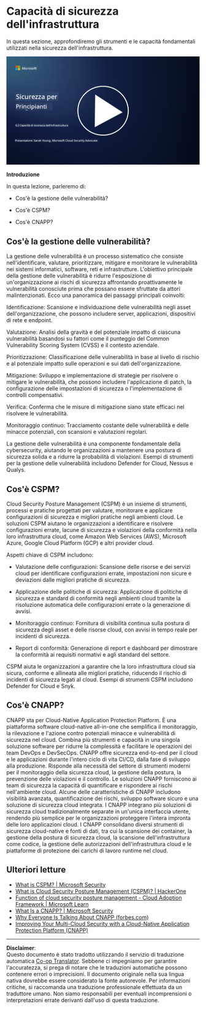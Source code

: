<!--
CO_OP_TRANSLATOR_METADATA:
{
  "original_hash": "7d79ba0e7668b3bdae1fba7aa047f6c0",
  "translation_date": "2025-09-03T20:55:34+00:00",
  "source_file": "6.2 Infrastructure security capabilities.md",
  "language_code": "it"
}
-->
# Capacità di sicurezza dell'infrastruttura

In questa sezione, approfondiremo gli strumenti e le capacità fondamentali utilizzati nella sicurezza dell'infrastruttura.

[![Guarda il video](../../translated_images/6-2_placeholder.f7538e1d434bd1ef305625337af1f71c49c86582d6f2d5dbc0d349cae2086e01.it.png)](https://learn-video.azurefd.net/vod/player?id=cc87bbae-0fea-4899-9f09-868724719b96)

**Introduzione**

In questa lezione, parleremo di:

- Cos'è la gestione delle vulnerabilità?

- Cos'è CSPM?

- Cos'è CNAPP?

## Cos'è la gestione delle vulnerabilità?

La gestione delle vulnerabilità è un processo sistematico che consiste nell'identificare, valutare, prioritizzare, mitigare e monitorare le vulnerabilità nei sistemi informatici, software, reti e infrastrutture. L'obiettivo principale della gestione delle vulnerabilità è ridurre l'esposizione di un'organizzazione ai rischi di sicurezza affrontando proattivamente le vulnerabilità conosciute prima che possano essere sfruttate da attori malintenzionati. Ecco una panoramica dei passaggi principali coinvolti:

Identificazione: Scansione e individuazione delle vulnerabilità negli asset dell'organizzazione, che possono includere server, applicazioni, dispositivi di rete e endpoint.

Valutazione: Analisi della gravità e del potenziale impatto di ciascuna vulnerabilità basandosi su fattori come il punteggio del Common Vulnerability Scoring System (CVSS) e il contesto aziendale.

Prioritizzazione: Classificazione delle vulnerabilità in base al livello di rischio e al potenziale impatto sulle operazioni e sui dati dell'organizzazione.

Mitigazione: Sviluppo e implementazione di strategie per risolvere o mitigare le vulnerabilità, che possono includere l'applicazione di patch, la configurazione delle impostazioni di sicurezza o l'implementazione di controlli compensativi.

Verifica: Conferma che le misure di mitigazione siano state efficaci nel risolvere le vulnerabilità.

Monitoraggio continuo: Tracciamento costante delle vulnerabilità e delle minacce potenziali, con scansioni e valutazioni regolari.

La gestione delle vulnerabilità è una componente fondamentale della cybersecurity, aiutando le organizzazioni a mantenere una postura di sicurezza solida e a ridurre la probabilità di violazioni. Esempi di strumenti per la gestione delle vulnerabilità includono Defender for Cloud, Nessus e Qualys.

## Cos'è CSPM?

Cloud Security Posture Management (CSPM) è un insieme di strumenti, processi e pratiche progettati per valutare, monitorare e applicare configurazioni di sicurezza e migliori pratiche negli ambienti cloud. Le soluzioni CSPM aiutano le organizzazioni a identificare e risolvere configurazioni errate, lacune di sicurezza e violazioni della conformità nella loro infrastruttura cloud, come Amazon Web Services (AWS), Microsoft Azure, Google Cloud Platform (GCP) e altri provider cloud.

Aspetti chiave di CSPM includono:

- Valutazione delle configurazioni: Scansione delle risorse e dei servizi cloud per identificare configurazioni errate, impostazioni non sicure e deviazioni dalle migliori pratiche di sicurezza.

- Applicazione delle politiche di sicurezza: Applicazione di politiche di sicurezza e standard di conformità negli ambienti cloud tramite la risoluzione automatica delle configurazioni errate o la generazione di avvisi.

- Monitoraggio continuo: Fornitura di visibilità continua sulla postura di sicurezza degli asset e delle risorse cloud, con avvisi in tempo reale per incidenti di sicurezza.

- Report di conformità: Generazione di report e dashboard per dimostrare la conformità ai requisiti normativi e agli standard del settore.

CSPM aiuta le organizzazioni a garantire che la loro infrastruttura cloud sia sicura, conforme e allineata alle migliori pratiche, riducendo il rischio di incidenti di sicurezza legati al cloud. Esempi di strumenti CSPM includono Defender for Cloud e Snyk.

## Cos'è CNAPP?

CNAPP sta per Cloud-Native Application Protection Platform. È una piattaforma software cloud-native all-in-one che semplifica il monitoraggio, la rilevazione e l'azione contro potenziali minacce e vulnerabilità di sicurezza nel cloud. Combina più strumenti e capacità in una singola soluzione software per ridurre la complessità e facilitare le operazioni dei team DevOps e DevSecOps. CNAPP offre sicurezza end-to-end per il cloud e le applicazioni durante l'intero ciclo di vita CI/CD, dalla fase di sviluppo alla produzione. Risponde alla necessità del settore di strumenti moderni per il monitoraggio della sicurezza cloud, la gestione della postura, la prevenzione delle violazioni e il controllo. Le soluzioni CNAPP forniscono ai team di sicurezza la capacità di quantificare e rispondere ai rischi nell'ambiente cloud. Alcune delle caratteristiche di CNAPP includono visibilità avanzata, quantificazione dei rischi, sviluppo software sicuro e una soluzione di sicurezza cloud integrata. I CNAPP integrano più soluzioni di sicurezza cloud tradizionalmente separate in un'unica interfaccia utente, rendendo più semplice per le organizzazioni proteggere l'intera impronta delle loro applicazioni cloud. I CNAPP consolidano diversi strumenti di sicurezza cloud-native e fonti di dati, tra cui la scansione dei container, la gestione della postura di sicurezza cloud, la scansione dell'infrastruttura come codice, la gestione delle autorizzazioni dell'infrastruttura cloud e le piattaforme di protezione dei carichi di lavoro runtime nel cloud.

## Ulteriori letture
- [What is CSPM? | Microsoft Security](https://www.microsoft.com/security/business/security-101/what-is-cspm?WT.mc_id=academic-96948-sayoung)
- [What is Cloud Security Posture Management (CSPM)? | HackerOne](https://www.hackerone.com/knowledge-center/what-cloud-security-posture-management)
- [Function of cloud security posture management - Cloud Adoption Framework | Microsoft Learn](https://learn.microsoft.com/azure/cloud-adoption-framework/organize/cloud-security-posture-management?WT.mc_id=academic-96948-sayoung)
- [What Is a CNAPP? | Microsoft Security](https://www.microsoft.com/security/business/security-101/what-is-cnapp?WT.mc_id=academic-96948-sayoung)
- [Why Everyone Is Talking About CNAPP (forbes.com)](https://www.forbes.com/sites/forbestechcouncil/2021/12/10/why-everyone-is-talking-about-cnapp/?sh=567275ca1549)
- [Improving Your Multi-Cloud Security with a Cloud-Native Application Protection Platform (CNAPP)](https://www.youtube.com/watch?v=5w42kQ_QjZg&t=212s)

---

**Disclaimer**:  
Questo documento è stato tradotto utilizzando il servizio di traduzione automatica [Co-op Translator](https://github.com/Azure/co-op-translator). Sebbene ci impegniamo per garantire l'accuratezza, si prega di notare che le traduzioni automatiche possono contenere errori o imprecisioni. Il documento originale nella sua lingua nativa dovrebbe essere considerato la fonte autorevole. Per informazioni critiche, si raccomanda una traduzione professionale effettuata da un traduttore umano. Non siamo responsabili per eventuali incomprensioni o interpretazioni errate derivanti dall'uso di questa traduzione.